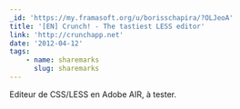 ```yaml
---
_id: 'https://my.framasoft.org/u/borisschapira/?OLJeoA'
title: '[EN] Crunch! - The tastiest LESS editor'
link: 'http://crunchapp.net'
date: '2012-04-12'
tags:
    - name: sharemarks
      slug: sharemarks
---
```


<div class="markdown"><p>Editeur de CSS/LESS en Adobe AIR, à tester.
</p></div>
